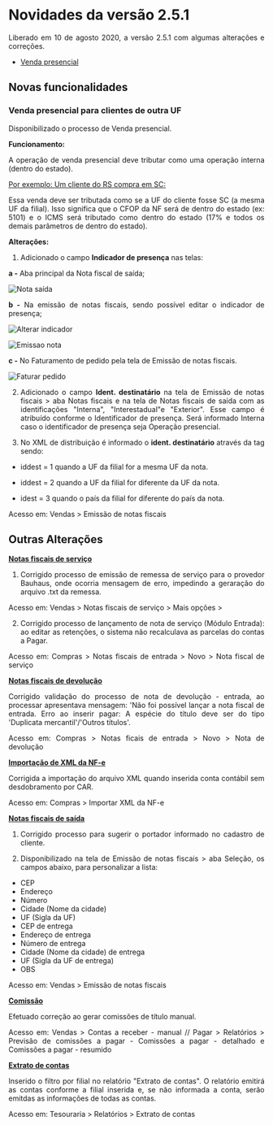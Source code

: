 <div align= "justify">

# Novidades da versão 2.5.1

Liberado em 10 de agosto 2020, a versão 2.5.1 com algumas alterações e correções.

* [Venda presencial](#venda-presencial-para-clientes-de-outra-uf)


## **Novas funcionalidades**

### **Venda presencial para clientes de outra UF**  

Disponibilizado o processo de Venda presencial.

**Funcionamento:**

A operação de venda presencial deve tributar como uma operação interna (dentro do estado). 

<u>Por exemplo: Um cliente do RS compra em SC:</u>

Essa venda deve ser tributada como se a UF do cliente fosse SC (a mesma UF da filial). Isso significa que o CFOP da NF será de dentro do estado (ex: 5101) e o ICMS será tributado como dentro do estado (17% e todos os demais parâmetros de dentro do estado).

**Alterações:**

1. Adicionado o campo **Indicador de presença** nas telas:

**a -** Aba principal da Nota fiscal de saída;

![Nota saída](../Img/Versao_2.5.0/nota_fiscal_saida.png)

**b -** Na emissão de notas fiscais, sendo possível editar o indicador de presença;

![Alterar indicador](../Img/Versao_2.5.0/selecao.png)    

![Emissao nota](../Img/Versao_2.5.0/emissao_notas.png)    

**c -** No Faturamento de pedido pela tela de Emissão de notas fiscais.

![Faturar pedido](../Img/Versao_2.5.0/pedido.png)    

2. Adicionado o campo **Ident. destinatário** na tela de Emissão de notas fiscais > aba Notas fiscais e na tela de Notas fiscais de saída com as identificações "Interna", "Interestadual"e "Exterior". Esse campo é atribuído conforme o Identificador de presença. Será informado Interna caso o identificador de presença seja Operação presencial.


3. No XML de distribuição é informado o **ident. destinatário** através da tag <idDest> </idDest> sendo: 

- iddest = 1 quando a UF da filial for a mesma UF da nota.

- iddest = 2 quando a UF da filial for diferente da UF da nota.

- idest = 3 quando o país da filial for diferente do país da nota.

Acesso em: Vendas > Emissão de notas fiscais


## **Outras Alterações**

**<u>Notas fiscais de serviço**</u> 

1. Corrigido processo de emissão de remessa de serviço para o provedor Bauhaus, onde ocorria mensagem de erro, impedindo a geraração do arquivo .txt da remessa.

Acesso em: Vendas > Notas fiscais de serviço > Mais opções > 

2. Corrigido processo de lançamento de nota de serviço (Módulo Entrada): ao editar as retenções, o sistema não recalculava as parcelas do contas a Pagar.

Acesso em: Compras > Notas fiscais de entrada > Novo > Nota fiscal de serviço


**<u>Notas fiscais de devolução**</u> 

Corrigido validação do processo de nota de devolução - entrada, ao processar apresentava mensagem: 'Não foi possível lançar a nota fiscal de entrada. Erro ao inserir pagar: A espécie do título deve ser do tipo 'Duplicata mercantil'/'Outros títulos'.

Acesso em: Compras > Notas ficais de entrada > Novo > Nota de devolução

**<u>Importação de XML da NF-e**</u>

Corrigida a importação do arquivo XML quando inserida conta contábil sem desdobramento por CAR.

Acesso em: Compras > Importar XML da NF-e

**<u>Notas fiscais de saída**</u> 

1. Corrigido processo para sugerir o portador informado no cadastro de cliente.

2. Disponibilizado na tela de Emissão de notas fiscais > aba Seleção, os campos abaixo, para personalizar a lista:
* CEP
* Endereço
* Número
* Cidade (Nome da cidade)
* UF (Sigla da UF)
* CEP de entrega
* Endereço de entrega
* Número de entrega
* Cidade (Nome da cidade) de entrega
* UF (Sigla da UF de entrega)
* OBS

Acesso em: Vendas > Emissão de notas fiscais

**<u>Comissão**</u> 

Efetuado correção ao gerar comissões de título manual.

Acesso em: Vendas > Contas a receber - manual // Pagar > Relatórios > Previsão de comissões a pagar - Comissões a pagar - detalhado e Comissões a pagar - resumido

**<u>Extrato de contas**</u> 

Inserido o filtro por filial no relatório "Extrato de contas". O relatório emitirá as contas conforme a filial inserida e, se não informada a conta, serão emitdas as informações de todas as contas.

Acesso em: Tesouraria > Relatórios > Extrato de contas



</div>

